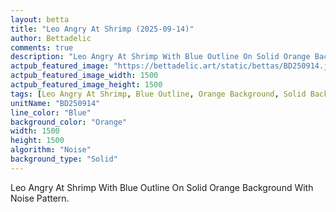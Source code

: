 ```yaml
---
layout: betta
title: "Leo Angry At Shrimp (2025-09-14)"
author: Bettadelic
comments: true
description: "Leo Angry At Shrimp With Blue Outline On Solid Orange Background With Noise Pattern."
actpub_featured_image: "https://bettadelic.art/static/bettas/BD250914.jpg"
actpub_featured_image_width: 1500
actpub_featured_image_height: 1500
tags: [Leo Angry At Shrimp, Blue Outline, Orange Background, Solid Background Pattern, Noise Pattern, September 2025]
unitName: "BD250914"
line_color: "Blue"
background_color: "Orange"
width: 1500
height: 1500
algorithm: "Noise"
background_type: "Solid"
---
```


Leo Angry At Shrimp With Blue Outline On Solid Orange Background With Noise Pattern.
